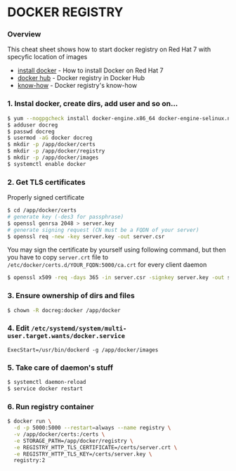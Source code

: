 # DOCKER REGISTRY
### Overview
This cheat sheet shows how to start docker registry on Red Hat 7 with specyfic location of images
- [install docker] - How to install Docker on Red Hat 7
- [docker hub] - Docker registry in Docker Hub
- [know-how] - Docker registry's know-how

### 1. Instal docker, create dirs, add user and so on...
```sh
$ yum --nogpgcheck install docker-engine.x86_64 docker-engine-selinux.noarch
$ adduser docreg
$ passwd docreg
$ usermod -aG docker docreg
$ mkdir -p /app/docker/certs
$ mkdir -p /app/docker/registry
$ mkdir -p /app/docker/images
$ systemctl enable docker
```
### 2. Get TLS certificates
Properly signed certificate
```sh
$ cd /app/docker/certs
# generate key (-des3 for passphrase)
$ openssl genrsa 2048 > server.key
# generate signing request (CN must be a FQDN of your server)
$ openssl req -new -key server.key -out server.csr
```
You may sign the certificate by yourself using following command, but then you have to copy ```server.crt``` file to ```/etc/docker/certs.d/YOUR_FQDN:5000/ca.crt``` for every client daemon
```sh
$ openssl x509 -req -days 365 -in server.csr -signkey server.key -out server.crt
```
### 3. Ensure ownership of dirs and files
```sh
$ chown -R docreg:docker /app/docker
```
### 4. Edit ```/etc/systemd/system/multi-user.target.wants/docker.service```
```
ExecStart=/usr/bin/dockerd -g /app/docker/images
```
### 5. Take care of daemon's stuff
```sh
$ systemctl daemon-reload
$ service docker restart
```
### 6. Run registry container
```sh
$ docker run \
  -d -p 5000:5000 --restart=always --name registry \
  -v /app/docker/certs:/certs \
  -e STORAGE_PATH=/app/docker/registry \
  -e REGISTRY_HTTP_TLS_CERTIFICATE=/certs/server.crt \
  -e REGISTRY_HTTP_TLS_KEY=/certs/server.key \
  registry:2
```
[docker hub]: <https://hub.docker.com/_/registry/>
[know-how]: <https://docs.docker.com/registry/deploying/>
[install docker]: <https://docs.docker.com/engine/installation/linux/rhel/>
